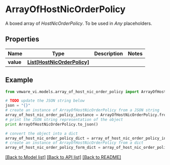 # ArrayOfHostNicOrderPolicy

A boxed array of *HostNicOrderPolicy*. To be used in *Any* placeholders. 

## Properties
Name | Type | Description | Notes
------------ | ------------- | ------------- | -------------
**value** | [**List[HostNicOrderPolicy]**](HostNicOrderPolicy.md) |  | 

## Example

```python
from vmware_vi.models.array_of_host_nic_order_policy import ArrayOfHostNicOrderPolicy

# TODO update the JSON string below
json = "{}"
# create an instance of ArrayOfHostNicOrderPolicy from a JSON string
array_of_host_nic_order_policy_instance = ArrayOfHostNicOrderPolicy.from_json(json)
# print the JSON string representation of the object
print ArrayOfHostNicOrderPolicy.to_json()

# convert the object into a dict
array_of_host_nic_order_policy_dict = array_of_host_nic_order_policy_instance.to_dict()
# create an instance of ArrayOfHostNicOrderPolicy from a dict
array_of_host_nic_order_policy_form_dict = array_of_host_nic_order_policy.from_dict(array_of_host_nic_order_policy_dict)
```
[[Back to Model list]](../README.md#documentation-for-models) [[Back to API list]](../README.md#documentation-for-api-endpoints) [[Back to README]](../README.md)


